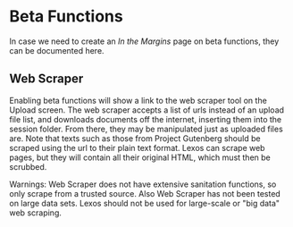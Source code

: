 # Beta Functions

In case we need to create an _In the Margins_ page on beta functions, they can be documented here.

## Web Scraper
Enabling beta functions will show a link to the web scraper tool on the Upload screen. The web scraper accepts a list of urls instead of an upload file list, and downloads documents off the internet, inserting them into the session folder. From there, they may be manipulated just as uploaded files are. Note that texts such as those from Project Gutenberg should be scraped using the url to their plain text format. Lexos can scrape web pages, but they will contain all their original HTML, which must then be scrubbed.

Warnings: Web Scraper does not have extensive sanitation functions, so only scrape from a trusted source. Also Web Scraper has not been tested on large data sets. Lexos should not be used for large-scale or "big data" web scraping.